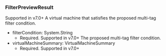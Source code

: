 ### FilterPreviewResult
Supported in v7.0+
A virtual machine that satisfies the proposed multi-tag filter condition.

- filterCondition: System.String
  - Required. Supported in v7.0+
The proposed multi-tag filter condition.
- virtualMachineSummary: VirtualMachineSummary
  - Required. Supported in v7.0+
